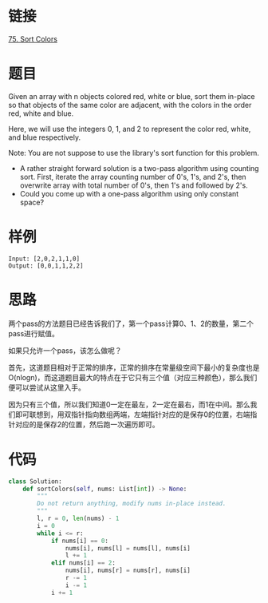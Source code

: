 # 链接
[75. Sort Colors](https://leetcode.com/problems/sort-colors/)

# 题目
Given an array with n objects colored red, white or blue, sort them in-place so that objects of the same color are adjacent, with the colors in the order red, white and blue.

Here, we will use the integers 0, 1, and 2 to represent the color red, white, and blue respectively.

Note: You are not suppose to use the library's sort function for this problem.

- A rather straight forward solution is a two-pass algorithm using counting sort.
First, iterate the array counting number of 0's, 1's, and 2's, then overwrite array with total number of 0's, then 1's and followed by 2's.
- Could you come up with a one-pass algorithm using only constant space?

# 样例
```
Input: [2,0,2,1,1,0]
Output: [0,0,1,1,2,2]
```

# 思路
两个pass的方法题目已经告诉我们了，第一个pass计算0、1、2的数量，第二个pass进行赋值。

如果只允许一个pass，该怎么做呢？

首先，这道题目相对于正常的排序，正常的排序在常量级空间下最小的复杂度也是O(nlogn)，而这道题目最大的特点在于它只有三个值（对应三种颜色），那么我们便可以尝试从这里入手。

因为只有三个值，所以我们知道0一定在最左，2一定在最右，而1在中间。那么我们即可联想到，用双指针指向数组两端，左端指针对应的是保存0的位置，右端指针对应的是保存2的位置，然后跑一次遍历即可。

# 代码
```python
class Solution:
    def sortColors(self, nums: List[int]) -> None:
        """
        Do not return anything, modify nums in-place instead.
        """
        l, r = 0, len(nums) - 1
        i = 0
        while i <= r:
            if nums[i] == 0:
                nums[i], nums[l] = nums[l], nums[i]
                l += 1
            elif nums[i] == 2:
                nums[i], nums[r] = nums[r], nums[i]
                r -= 1
                i -= 1
            i += 1
```